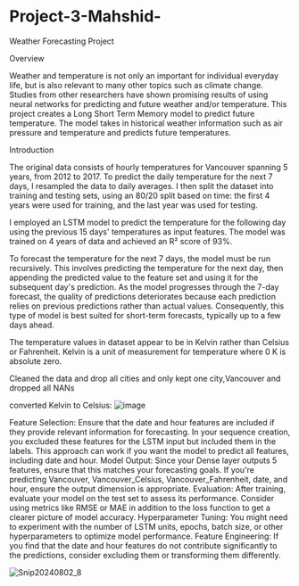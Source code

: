 # Project-3-Mahshid-


Weather Forecasting Project

Overview

Weather and temperature is not only an important for individual everyday life, but is also relevant to many other topics such as climate change. Studies from other researchers have shown promising results of using neural networks for predicting and future weather and/or temperature. This project creates a Long Short Term Memory model to predict future temperature. The model takes in historical weather information such as air pressure and temperature and predicts future temperatures. 


Introduction


The original data consists of hourly temperatures for Vancouver spanning 5 years, from 2012 to 2017. To predict the daily temperature for the next 7 days, I resampled the data to daily averages. I then split the dataset into training and testing sets, using an 80/20 split based on time: the first 4 years were used for training, and the last year was used for testing.

I employed an LSTM model to predict the temperature for the following day using the previous 15 days' temperatures as input features. The model was trained on 4 years of data and achieved an R² score of 93%.

To forecast the temperature for the next 7 days, the model must be run recursively. This involves predicting the temperature for the next day, then appending the predicted value to the feature set and using it for the subsequent day's prediction. As the model progresses through the 7-day forecast, the quality of predictions deteriorates because each prediction relies on previous predictions rather than actual values. Consequently, this type of model is best suited for short-term forecasts, typically up to a few days ahead.






The temperature values in dataset appear to be in Kelvin rather than Celsius or Fahrenheit. Kelvin is a unit of measurement for temperature where 0 K is absolute zero. 

Cleaned the data and drop all cities and only kept one city,Vancouver and dropped all NANs

converted Kelvin to Celsius: 
![image](https://github.com/user-attachments/assets/b05c1328-cc51-4d20-8b24-f4aac9d44616)


Feature Selection:
Ensure that the date and hour features are included if they provide relevant information for forecasting. In your sequence creation, you excluded these features for the LSTM input but included them in the labels. This approach can work if you want the model to predict all features, including date and hour.
Model Output:
Since your Dense layer outputs 5 features, ensure that this matches your forecasting goals. If you're predicting Vancouver, Vancouver_Celsius, Vancouver_Fahrenheit, date, and hour, ensure the output dimension is appropriate.
Evaluation:
After training, evaluate your model on the test set to assess its performance. Consider using metrics like RMSE or MAE in addition to the loss function to get a clearer picture of model accuracy.
Hyperparameter Tuning:
You might need to experiment with the number of LSTM units, epochs, batch size, or other hyperparameters to optimize model performance.
Feature Engineering:
If you find that the date and hour features do not contribute significantly to the predictions, consider excluding them or transforming them differently.

![Snip20240802_8](https://github.com/user-attachments/assets/dadedc87-d784-4db9-ab03-fe5c0af5d086)






